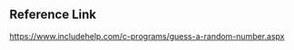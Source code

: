 Reference Link
-------------------
https://www.includehelp.com/c-programs/guess-a-random-number.aspx
